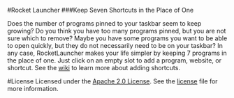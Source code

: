 #Rocket Launcher
###Keep Seven Shortcuts in the Place of One

Does the number of programs pinned to your taskbar seem to keep growing? Do you think you have too many programs pinned, but you are not sure which to remove? Maybe you have some programs you want to be able to open quickly, but they do not necessarily need to be on your taskbar?
In any case, RocketLauncher makes your life simpler by keeping 7 programs in the place of one.
Just click on an empty slot to add a program, website, or shortcut.
See the [wiki](https://github.com/aopell/RocketLauncher/wiki) to learn more about adding shortcuts.

#License
Licensed under the [Apache 2.0 License](http://www.apache.org/licenses/LICENSE-2.0). See the [license](/license) file for more information.
